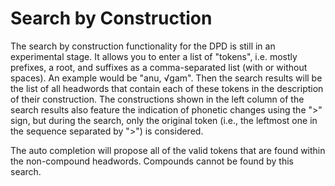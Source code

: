 
# Search by Construction

The search by construction functionality for the DPD is still in an experimental stage. It allows you to enter a list of "tokens", i.e. mostly prefixes, a root, and suffixes as a comma-separated list (with or without spaces). An example would be "anu, √gam". Then the search results will be the list of all
headwords that contain each of these tokens in the description of their construction. The constructions shown in the left column of the search results also feature the indication of phonetic changes using the ">" sign, but during the
search, only the original token (i.e., the leftmost one in the sequence separated by ">") is considered.

The auto completion will propose all of the valid tokens that are found within the non-compound headwords. Compounds cannot be found by this search.
